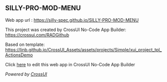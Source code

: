 ## SILLY-PRO-MOD-MENU
Web app url : https://silly-spec.github.io/SILLY-PRO-MOD-MENU

This project was created by CrossUI No-Code App Builder: https://crossui.com/RADGithub

Based on template: https://linb.github.io/CrossUI_Assets/assets/projects/Simple/xui_project_tpl_ActionsDemo

Click [here](https://crossui.com/RADGithub/#!from=github&owner=silly-spec&repo=SILLY-PRO-MOD-MENU) to edit this web app in CrossUI No-Code App Builder

<i>Powered by [CrossUI](https://crossui.com)</i>
